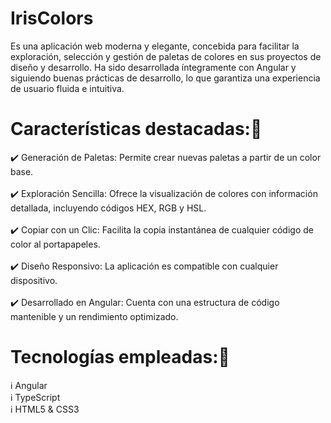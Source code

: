 # IrisColors 

Es una aplicación web moderna y elegante, concebida para facilitar la exploración, selección y gestión de paletas de colores en sus proyectos de diseño y desarrollo. Ha sido desarrollada íntegramente con Angular y siguiendo buenas prácticas de desarrollo, lo que garantiza una experiencia de usuario fluida e intuitiva.<br>

# Características destacadas:🌟
✔️ Generación de Paletas: Permite crear nuevas paletas a partir de un color base.
<br><br>
✔️ Exploración Sencilla: Ofrece la visualización de colores con información detallada, incluyendo códigos HEX, RGB y HSL.
<br><br>
✔️ Copiar con un Clic: Facilita la copia instantánea de cualquier código de color al portapapeles.
<br><br>
✔️ Diseño Responsivo: La aplicación es compatible con cualquier dispositivo.
<br><br>
✔️ Desarrollado en Angular: Cuenta con una estructura de código mantenible y un rendimiento optimizado.<br>

# Tecnologías empleadas:🚀
ℹ️ Angular<br>
ℹ️ TypeScript<br>
ℹ️ HTML5 & CSS3
 
 
